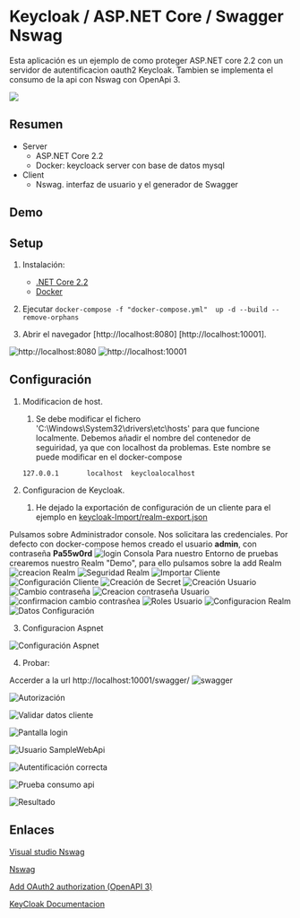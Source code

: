# Keycloak /  ASP.NET Core / Swagger Nswag
Esta aplicación es un ejemplo de como proteger ASP.NET core 2.2 con un servidor de autentificacion oauth2 Keycloak.
Tambien se implementa el consumo de la api con Nswag con OpenApi 3.

![](./images/2019-07-29_8-07-45.gif)
## Resumen
- Server
  - ASP.NET Core 2.2
  - Docker: keycloack server con base de datos mysql
- Client
  - Nswag. interfaz de usuario y el generador de Swagger

## Demo

## Setup

1. Instalación:
   - [.NET Core 2.2](https://www.microsoft.com/net/core)
   - [Docker](https://docs.docker.com/engine/installation/)

2. Ejecutar `docker-compose -f "docker-compose.yml"  up -d --build --remove-orphans`
3. Abrir el navegador [http://localhost:8080] [http://localhost:10001].


![http://localhost:8080](./images/2019-07-29_8-40-30.png) ![http://localhost:10001](./images/2019-07-29_8-40-39.png)

## Configuración

1. Modificacion de host.
   1. Se debe modificar el fichero 'C:\Windows\System32\drivers\etc\hosts'
        para que funcione localmente. Debemos añadir el nombre del contenedor de seguiridad, ya que con localhost da problemas. Este nombre se puede
        modificar en el docker-compose

    `127.0.0.1       localhost  keycloalocalhost`

2. Configuracion de Keycloak.
   1. He dejado la exportación de configuración de un cliente para el ejemplo en [keycloak-Import/realm-export.json](./keycloak-Import/realm-export.json)

Pulsamos sobre Administrador console. Nos solicitara las credenciales.
Por defecto con docker-compose hemos creado el usuario **admin**, con contraseña **Pa55w0rd**
![login Consola](./images/loginconsola.png)
Para nuestro Entorno de pruebas crearemos nuestro Realm "Demo", para ello pulsamos sobre la add Realm
![creacion Realm](./images/creacionRealm.png)
![Seguridad Realm](./images/SeguiridadRealm.png)
![Importar Cliente](./images/importacioncliente.png)
![Configuración Cliente](./images/configuracionCliente.png)
![Creación de Secret](./images/RegeneracionSecret.png)
![Creación Usuario](./images/CreacionUsuario.png)
![Cambio contraseña](./images/contrasenaUsuario.png)
![Creacion contraseña Usuario](./images/creacionContrasenaUsuario.png)
![confirmacion cambio contrasñea](./images/confirmacioncambiocontrasena.png)
![Roles Usuario](./images/rolesUsuario.png)
![Configuracion Realm](./images/obtenerconfiguracion.png)
![Datos Configuración](./images/datosconfiguracion.png)

3. Configuracion Aspnet

![Configuración Aspnet](./images/configuracionAspnet.png)


4. Probar:

Accerder a la url http://localhost:10001/swagger/
![swagger](./images/swagger.png)

![Autorización](./images/autentificacionSwagger.png)

![Validar datos cliente](./images/datosautorizacion.png)


![Pantalla login](./images/loginkeycloak.png)

![Usuario SampleWebApi](./images/loginusuarioSampleWebapi.png)

![Autentificación correcta](./images/AutorizacionCorrecta.png)

![Prueba consumo api](./images/ejecutarApi.png)

![Resultado](./images/Resultado.png)


## Enlaces
[Visual studio Nswag]([https://docs.microsoft.com/es-es/aspnet/core/tutorials/getting-started-with-nswag?view=aspnetcore-2.2&tabs=visual-studio])

[Nswag]([https://github.com/RicoSuter/NSwag])

[Add OAuth2 authorization (OpenAPI 3)]([https://github.com/RicoSuter/NSwag/wiki/AspNetCore-Middleware])

[KeyCloak Documentacion]([https://www.keycloak.org/archive/documentation-6.0.html])

